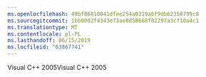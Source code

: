 ```yaml
---
ms.openlocfilehash: 49bf86810041dfee254a0319a6f9db62350799c8
ms.sourcegitcommit: 1bb00d2f4343e73ae8d58668f02297a3cf10a4c1
ms.translationtype: MT
ms.contentlocale: pl-PL
ms.lasthandoff: 06/15/2019
ms.locfileid: "63867741"
---
```

<span data-ttu-id="3107d-101">Visual C++ 2005</span><span class="sxs-lookup"><span data-stu-id="3107d-101">Visual C++ 2005</span></span>